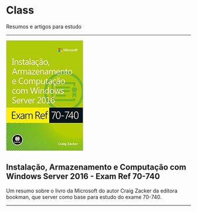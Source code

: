 # Class
Resumos e artigos para estudo

-----------------------------------------
![](/Exam70-740/image/CapaExam70-740.jpg)
## Instalação, Armazenamento e Computação com Windows Server 2016 - Exam Ref 70-740
Um resumo sobre o livro da Microsoft do autor Craig Zacker da editora bookman, que server como base para estudo do exame 70-740.

-----------------------------------------
